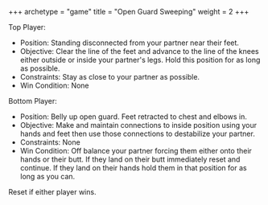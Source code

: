 +++
archetype = "game"
title = "Open Guard Sweeping"
weight = 2
+++

Top Player:
  * Position: Standing disconnected from your partner near their feet.
  * Objective: Clear the line of the feet and advance to the line of the knees either outside or inside your partner's legs. Hold this position for as long as possible.
  * Constraints: Stay as close to your partner as possible.
  * Win Condition: None

Bottom Player:
  * Position: Belly up open guard. Feet retracted to chest and elbows in.
  * Objective: Make and maintain connections to inside position using your hands and feet then use those connections to destabilize your partner. 
  * Constraints: None
  * Win Condition: Off balance your partner forcing them either onto their hands or their butt. If they land on their butt immediately reset and continue. If they land on their hands hold them in that position for as long as you can.

Reset if either player wins.